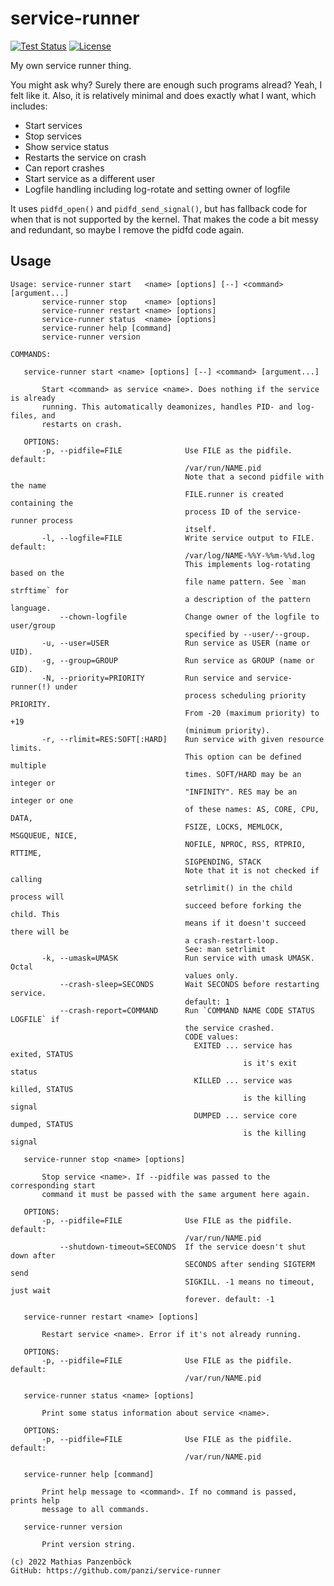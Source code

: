 service-runner
==============

[![Test Status](https://img.shields.io/github/workflow/status/panzi/service-runner/Tests)](https://github.com/panzi/service-runner/actions/workflows/tests.yml)
[![License](https://img.shields.io/github/license/panzi/service-runner)](https://github.com/panzi/service-runner/blob/main/LICENSE)

My own service runner thing.

You might ask why? Surely there are enough such programs alread? Yeah, I felt
like it. Also, it is relatively minimal and does exactly what I want, which
includes:

* Start services
* Stop services
* Show service status
* Restarts the service on crash
* Can report crashes
* Start service as a different user
* Logfile handling including log-rotate and setting owner of logfile

It uses `pidfd_open()` and `pidfd_send_signal()`, but has fallback code for when
that is not supported by the kernel. That makes the code a bit messy and redundant,
so maybe I remove the pidfd code again.

Usage
-----

```plain
Usage: service-runner start   <name> [options] [--] <command> [argument...]
       service-runner stop    <name> [options]
       service-runner restart <name> [options]
       service-runner status  <name> [options]
       service-runner help [command]
       service-runner version

COMMANDS:

   service-runner start <name> [options] [--] <command> [argument...]

       Start <command> as service <name>. Does nothing if the service is already
       running. This automatically deamonizes, handles PID- and log-files, and 
       restarts on crash.

   OPTIONS:
       -p, --pidfile=FILE              Use FILE as the pidfile. default: 
                                       /var/run/NAME.pid
                                       Note that a second pidfile with the name
                                       FILE.runner is created containing the 
                                       process ID of the service-runner process
                                       itself.
       -l, --logfile=FILE              Write service output to FILE. default: 
                                       /var/log/NAME-%%Y-%%m-%%d.log
                                       This implements log-rotating based on the
                                       file name pattern. See `man strftime` for
                                       a description of the pattern language.
           --chown-logfile             Change owner of the logfile to user/group
                                       specified by --user/--group.
       -u, --user=USER                 Run service as USER (name or UID).
       -g, --group=GROUP               Run service as GROUP (name or GID).
       -N, --priority=PRIORITY         Run service and service-runner(!) under 
                                       process scheduling priority PRIORITY. 
                                       From -20 (maximum priority) to +19 
                                       (minimum priority).
       -r, --rlimit=RES:SOFT[:HARD]    Run service with given resource limits. 
                                       This option can be defined multiple 
                                       times. SOFT/HARD may be an integer or 
                                       "INFINITY". RES may be an integer or one
                                       of these names: AS, CORE, CPU, DATA, 
                                       FSIZE, LOCKS, MEMLOCK, MSGQUEUE, NICE, 
                                       NOFILE, NPROC, RSS, RTPRIO, RTTIME, 
                                       SIGPENDING, STACK
                                       Note that it is not checked if calling 
                                       setrlimit() in the child process will 
                                       succeed before forking the child. This 
                                       means if it doesn't succeed there will be
                                       a crash-restart-loop.
                                       See: man setrlimit
       -k, --umask=UMASK               Run service with umask UMASK. Octal 
                                       values only.
           --crash-sleep=SECONDS       Wait SECONDS before restarting service. 
                                       default: 1
           --crash-report=COMMAND      Run `COMMAND NAME CODE STATUS LOGFILE` if
                                       the service crashed.
                                       CODE values:
                                         EXITED ... service has exited, STATUS 
                                                    is it's exit status
                                         KILLED ... service was killed, STATUS 
                                                    is the killing signal
                                         DUMPED ... service core dumped, STATUS
                                                    is the killing signal

   service-runner stop <name> [options]

       Stop service <name>. If --pidfile was passed to the corresponding start 
       command it must be passed with the same argument here again.

   OPTIONS:
       -p, --pidfile=FILE              Use FILE as the pidfile. default: 
                                       /var/run/NAME.pid
           --shutdown-timeout=SECONDS  If the service doesn't shut down after 
                                       SECONDS after sending SIGTERM send 
                                       SIGKILL. -1 means no timeout, just wait 
                                       forever. default: -1

   service-runner restart <name> [options]

       Restart service <name>. Error if it's not already running.

   OPTIONS:
       -p, --pidfile=FILE              Use FILE as the pidfile. default: 
                                       /var/run/NAME.pid

   service-runner status <name> [options]

       Print some status information about service <name>.

   OPTIONS:
       -p, --pidfile=FILE              Use FILE as the pidfile. default: 
                                       /var/run/NAME.pid

   service-runner help [command]

       Print help message to <command>. If no command is passed, prints help 
       message to all commands.

   service-runner version

       Print version string.

(c) 2022 Mathias Panzenböck
GitHub: https://github.com/panzi/service-runner
```

